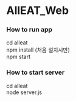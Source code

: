 # AllEAT_Web

### How to run app
cd alleat <br>
npm install (처음 설치시만) <br>
npm start <br>

### How to start server
cd alleat <br>
node server.js <br>
